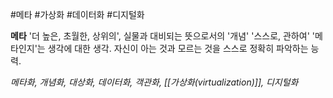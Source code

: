 #메타 #가상화 #데이터화 #디지털화 

**메타**
'더 높은, 초월한, 상위의', 실물과 대비되는 뜻으로서의 '개념'
'스스로, 관하여'
'메타인지'는 생각에 대한 생각. 자신이 아는 것과 모르는 것을 스스로 정확히 파악하는 능력.

*메타화, 개념화, 대상화, 데이터화, 객관화, [[가상화(virtualization)]], 디지털화*
